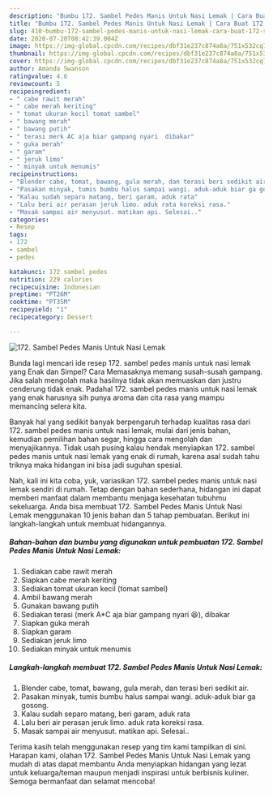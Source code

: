```yaml
---
description: "Bumbu 172. Sambel Pedes Manis Untuk Nasi Lemak | Cara Buat 172. Sambel Pedes Manis Untuk Nasi Lemak Yang Bisa Manjain Lidah"
title: "Bumbu 172. Sambel Pedes Manis Untuk Nasi Lemak | Cara Buat 172. Sambel Pedes Manis Untuk Nasi Lemak Yang Bisa Manjain Lidah"
slug: 410-bumbu-172-sambel-pedes-manis-untuk-nasi-lemak-cara-buat-172-sambel-pedes-manis-untuk-nasi-lemak-yang-bisa-manjain-lidah
date: 2020-07-20T08:42:39.004Z
image: https://img-global.cpcdn.com/recipes/dbf31e237c874a8a/751x532cq70/172-sambel-pedes-manis-untuk-nasi-lemak-foto-resep-utama.jpg
thumbnail: https://img-global.cpcdn.com/recipes/dbf31e237c874a8a/751x532cq70/172-sambel-pedes-manis-untuk-nasi-lemak-foto-resep-utama.jpg
cover: https://img-global.cpcdn.com/recipes/dbf31e237c874a8a/751x532cq70/172-sambel-pedes-manis-untuk-nasi-lemak-foto-resep-utama.jpg
author: Amanda Swanson
ratingvalue: 4.6
reviewcount: 5
recipeingredient:
- " cabe rawit merah"
- " cabe merah keriting"
- " tomat ukuran kecil tomat sambel"
- " bawang merah"
- " bawang putih"
- " terasi merk AC aja biar gampang nyari  dibakar"
- " guka merah"
- " garam"
- " jeruk limo"
- " minyak untuk menumis"
recipeinstructions:
- "Blender cabe, tomat, bawang, gula merah, dan terasi beri sedikit air."
- "Pasakan minyak, tumis bumbu halus sampai wangi. aduk-aduk biar ga gosong."
- "Kalau sudah separo matang, beri garam, aduk rata"
- "Lalu beri air perasan jeruk limo. aduk rata koreksi rasa."
- "Masak sampai air menyusut. matikan api. Selesai.."
categories:
- Resep
tags:
- 172
- sambel
- pedes

katakunci: 172 sambel pedes 
nutrition: 229 calories
recipecuisine: Indonesian
preptime: "PT26M"
cooktime: "PT35M"
recipeyield: "1"
recipecategory: Dessert

---
```



![172. Sambel Pedes Manis Untuk Nasi Lemak](https://img-global.cpcdn.com/recipes/dbf31e237c874a8a/751x532cq70/172-sambel-pedes-manis-untuk-nasi-lemak-foto-resep-utama.jpg)

Bunda lagi mencari ide resep 172. sambel pedes manis untuk nasi lemak yang Enak dan Simpel? Cara Memasaknya memang susah-susah gampang. Jika salah mengolah maka hasilnya tidak akan memuaskan dan justru cenderung tidak enak. Padahal 172. sambel pedes manis untuk nasi lemak yang enak harusnya sih punya aroma dan cita rasa yang mampu memancing selera kita.

Banyak hal yang sedikit banyak berpengaruh terhadap kualitas rasa dari 172. sambel pedes manis untuk nasi lemak, mulai dari jenis bahan, kemudian pemilihan bahan segar, hingga cara mengolah dan menyajikannya. Tidak usah pusing kalau hendak menyiapkan 172. sambel pedes manis untuk nasi lemak yang enak di rumah, karena asal sudah tahu triknya maka hidangan ini bisa jadi suguhan spesial.




Nah, kali ini kita coba, yuk, variasikan 172. sambel pedes manis untuk nasi lemak sendiri di rumah. Tetap dengan bahan sederhana, hidangan ini dapat memberi manfaat dalam membantu menjaga kesehatan tubuhmu sekeluarga. Anda bisa membuat 172. Sambel Pedes Manis Untuk Nasi Lemak menggunakan 10 jenis bahan dan 5 tahap pembuatan. Berikut ini langkah-langkah untuk membuat hidangannya.

<!--inarticleads1-->

##### Bahan-bahan dan bumbu yang digunakan untuk pembuatan 172. Sambel Pedes Manis Untuk Nasi Lemak:

1. Sediakan  cabe rawit merah
1. Siapkan  cabe merah keriting
1. Sediakan  tomat ukuran kecil (tomat sambel)
1. Ambil  bawang merah
1. Gunakan  bawang putih
1. Sediakan  terasi (merk A*C aja biar gampang nyari 😆), dibakar
1. Siapkan  guka merah
1. Siapkan  garam
1. Sediakan  jeruk limo
1. Sediakan  minyak untuk menumis




<!--inarticleads2-->

##### Langkah-langkah membuat 172. Sambel Pedes Manis Untuk Nasi Lemak:

1. Blender cabe, tomat, bawang, gula merah, dan terasi beri sedikit air.
1. Pasakan minyak, tumis bumbu halus sampai wangi. aduk-aduk biar ga gosong.
1. Kalau sudah separo matang, beri garam, aduk rata
1. Lalu beri air perasan jeruk limo. aduk rata koreksi rasa.
1. Masak sampai air menyusut. matikan api. Selesai..




Terima kasih telah menggunakan resep yang tim kami tampilkan di sini. Harapan kami, olahan 172. Sambel Pedes Manis Untuk Nasi Lemak yang mudah di atas dapat membantu Anda menyiapkan hidangan yang lezat untuk keluarga/teman maupun menjadi inspirasi untuk berbisnis kuliner. Semoga bermanfaat dan selamat mencoba!
